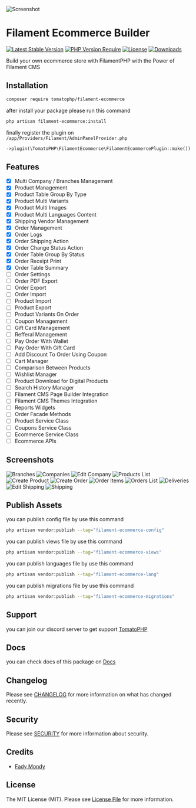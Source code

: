 ![Screenshot](https://raw.githubusercontent.com/tomatophp/filament-ecommerce/master/arts/3x1io-tomato-ecommerce.jpg)

# Filament Ecommerce Builder

[![Latest Stable Version](https://poser.pugx.org/tomatophp/filament-ecommerce/version.svg)](https://packagist.org/packages/tomatophp/filament-ecommerce)
[![PHP Version Require](http://poser.pugx.org/tomatophp/filament-ecommerce/require/php)](https://packagist.org/packages/tomatophp/filament-ecommerce)
[![License](https://poser.pugx.org/tomatophp/filament-ecommerce/license.svg)](https://packagist.org/packages/tomatophp/filament-ecommerce)
[![Downloads](https://poser.pugx.org/tomatophp/filament-ecommerce/d/total.svg)](https://packagist.org/packages/tomatophp/filament-ecommerce)


Build your own ecommerce store with FilamentPHP with the Power of Filament CMS

## Installation

```bash
composer require tomatophp/filament-ecommerce
```
after install your package please run this command

```bash
php artisan filament-ecommerce:install
```

finally register the plugin on `/app/Providers/Filament/AdminPanelProvider.php`

```php
->plugin(\TomatoPHP\FilamentEcommerce\FilamentEcommercePlugin::make())
```

## Features

- [x] Multi Company / Branches Management
- [x] Product Management
- [x] Product Table Group By Type
- [x] Product Multi Variants
- [x] Product Multi Images
- [x] Product Multi Languages Content
- [x] Shipping Vendor Management
- [x] Order Management
- [x] Order Logs
- [x] Order Shipping Action
- [x] Order Change Status Action
- [x] Order Table Group By Status
- [x] Order Receipt Print
- [x] Order Table Summary
- [ ] Order Settings
- [ ] Order PDF Export
- [ ] Order Export
- [ ] Order Import
- [ ] Product Import
- [ ] Product Export
- [ ] Product Variants On Order
- [ ] Coupon Management
- [ ] Gift Card Management
- [ ] Refferal Management
- [ ] Pay Order With Wallet
- [ ] Pay Order With Gift Card
- [ ] Add Discount To Order Using Coupon
- [ ] Cart Manager
- [ ] Comparison Between Products
- [ ] Wishlist Manager
- [ ] Product Download for Digital Products
- [ ] Search History Manager
- [ ] Filament CMS Page Builder Integration
- [ ] Filament CMS Themes Integration
- [ ] Reports Widgets
- [ ] Order Facade Methods
- [ ] Product Service Class
- [ ] Coupons Service Class
- [ ] Ecommerce Service Class
- [ ] Ecommerce APIs

## Screenshots

![Branches](https://raw.githubusercontent.com/tomatophp/filament-ecommerce/master/arts/branches.png)
![Companies](https://raw.githubusercontent.com/tomatophp/filament-ecommerce/master/arts/companies.png)
![Edit Company](https://raw.githubusercontent.com/tomatophp/filament-ecommerce/master/arts/edit-company.png)
![Products List](https://raw.githubusercontent.com/tomatophp/filament-ecommerce/master/arts/products.png)
![Create Product](https://raw.githubusercontent.com/tomatophp/filament-ecommerce/master/arts/create-products.png)
![Create Order](https://raw.githubusercontent.com/tomatophp/filament-ecommerce/master/arts/create-orders.png)
![Order Items](https://raw.githubusercontent.com/tomatophp/filament-ecommerce/master/arts/order-items.png)
![Orders List](https://raw.githubusercontent.com/tomatophp/filament-ecommerce/master/arts/orders.png)
![Deliveries](https://raw.githubusercontent.com/tomatophp/filament-ecommerce/master/arts/deliveries.png)
![Edit Shipping](https://raw.githubusercontent.com/tomatophp/filament-ecommerce/master/arts/edit-shipping-vendors.png)
![Shipping](https://raw.githubusercontent.com/tomatophp/filament-ecommerce/master/arts/shipping-vendors.png)

## Publish Assets

you can publish config file by use this command

```bash
php artisan vendor:publish --tag="filament-ecommerce-config"
```

you can publish views file by use this command

```bash
php artisan vendor:publish --tag="filament-ecommerce-views"
```

you can publish languages file by use this command

```bash
php artisan vendor:publish --tag="filament-ecommerce-lang"
```

you can publish migrations file by use this command

```bash
php artisan vendor:publish --tag="filament-ecommerce-migrations"
```

## Support

you can join our discord server to get support [TomatoPHP](https://discord.gg/Xqmt35Uh)

## Docs

you can check docs of this package on [Docs](https://docs.tomatophp.com/filament/filament-ecommerce)

## Changelog

Please see [CHANGELOG](CHANGELOG.md) for more information on what has changed recently.

## Security

Please see [SECURITY](SECURITY.md) for more information about security.

## Credits

- [Fady Mondy](https://wa.me/+201207860084)

## License

The MIT License (MIT). Please see [License File](LICENSE.md) for more information.
